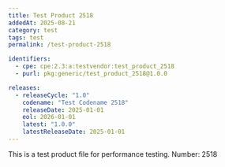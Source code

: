 ```yaml
---
title: Test Product 2518
addedAt: 2025-08-21
category: test
tags: test
permalink: /test-product-2518

identifiers:
  - cpe: cpe:2.3:a:testvendor:test_product_2518
  - purl: pkg:generic/test_product_2518@1.0.0

releases:
  - releaseCycle: "1.0"
    codename: "Test Codename 2518"
    releaseDate: 2025-01-01
    eol: 2026-01-01
    latest: "1.0.0"
    latestReleaseDate: 2025-01-01
---
```


This is a test product file for performance testing. Number: 2518
